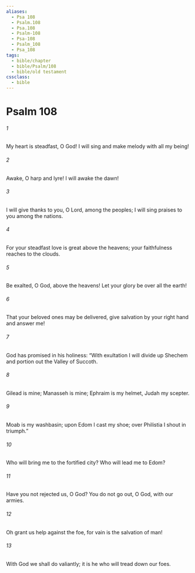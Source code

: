 ```yaml
---
aliases:
  - Psa 108
  - Psalm.108
  - Psa.108
  - Psalm-108
  - Psa-108
  - Psalm_108
  - Psa_108
tags:
  - bible/chapter
  - bible/Psalm/108
  - bible/old testament
cssclass:
  - bible
---
```


# Psalm 108

###### 1
My heart is steadfast, O God! I will sing and make melody with all my being!
###### 2
Awake, O harp and lyre! I will awake the dawn!
###### 3
I will give thanks to you, O Lord, among the peoples; I will sing praises to you among the nations.
###### 4
For your steadfast love is great above the heavens; your faithfulness reaches to the clouds.
###### 5
Be exalted, O God, above the heavens! Let your glory be over all the earth!
###### 6
That your beloved ones may be delivered, give salvation by your right hand and answer me!
###### 7
God has promised in his holiness: “With exultation I will divide up Shechem and portion out the Valley of Succoth.
###### 8
Gilead is mine; Manasseh is mine; Ephraim is my helmet, Judah my scepter.
###### 9
Moab is my washbasin; upon Edom I cast my shoe; over Philistia I shout in triumph.”
###### 10
Who will bring me to the fortified city? Who will lead me to Edom?
###### 11
Have you not rejected us, O God? You do not go out, O God, with our armies.
###### 12
Oh grant us help against the foe, for vain is the salvation of man!
###### 13
With God we shall do valiantly; it is he who will tread down our foes.


